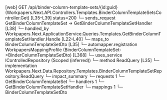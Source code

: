 [web] GET /api/binder-column-template-sets/{id:guid}  (Workpapers.Next.API.Controllers.Templates.BinderColumnTemplateSetsController.Get)  [L35–L39] status=200
  └─ sends_request GetBinderColumnTemplateSet -> GetBinderColumnTemplateSetHandler [L38]
    └─ handled_by Workpapers.Next.ApplicationService.Queries.Templates.GetBinderColumnTemplateSetHandler.Handle [L22–L40]
      └─ maps_to BinderColumnTemplateSetDto [L35]
        └─ automapper.registration WorkpapersMappingProfile (BinderColumnTemplateSet->BinderColumnTemplateSetDto) [L368]
      └─ uses_service IControlledRepository<BinderColumnTemplateSet> (Scoped (inferred))
        └─ method ReadQuery [L35]
          └─ implementation Workpapers.Next.Data.Repository.Templates.BinderColumnTemplateSetRepository.ReadQuery
  └─ impact_summary
    └─ requests 1
      └─ GetBinderColumnTemplateSet
    └─ handlers 1
      └─ GetBinderColumnTemplateSetHandler
    └─ mappings 1
      └─ BinderColumnTemplateSetDto

